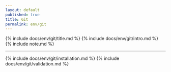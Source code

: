 ```yaml
---
layout: default
published: true
title: Git
permalink: env/git
---
```


{% include docs/env/git/title.md %}
{% include docs/env/git/intro.md %}
{% include note.md %}

---

{% include docs/env/git/installation.md %}
{% include docs/env/git/validation.md %}
